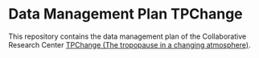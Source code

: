 # Data Management Plan TPChange

This repository contains the data management plan of the Collaborative Research Center [TPChange (The tropopause in a changing atmosphere)](https://tpchange.de). 
